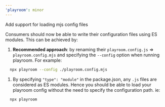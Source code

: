 ```yaml
---
'playroom': minor
---
```


Add support for loading mjs config files

Consumers should now be able to write their configuration files using ES modules. This can be achieved by:

1. **Recommended approach**: by renaming their `playroom.config.js` => `playroom.config.mjs` and specifying the `--config` option when running playroom. For example:

```sh
  npx playroom --config ./playroom.config.mjs
```

1. By specifying `"type": "module"` in the package.json, any `.js` files are considered as ES modules. Hence you should be able to load your playroom config without the need to specify the configuration path. ie:

```sh
  npx playroom
```
